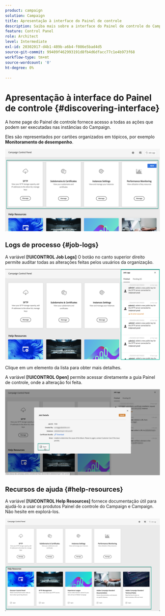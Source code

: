 ```yaml
---
product: campaign
solution: Campaign
title: Apresentação à interface do Painel de controle
description: Saiba mais sobre a interface do Painel de controle do Campaign
feature: Control Panel
role: Architect
level: Intermediate
exl-id: 20302017-d4b1-489b-a6b4-f086e5bad4d5
source-git-commit: 99409f462993191d8fb4d6dfacc77c1e4b973f68
workflow-type: tm+mt
source-wordcount: '0'
ht-degree: 0%

---
```


# Apresentação à interface do Painel de controle {#discovering-interface}

A home page do Painel de controle fornece acesso a todas as ações que podem ser executadas nas instâncias do Campaign.

Eles são representados por cartões organizados em tópicos, por exemplo **Monitoramento de desempenho**.

<!--With upcoming Campaign releases, more topics and cards will be made available.-->

![](assets/control_panel_interface.png)

## Logs de processo {#job-logs}

A variável **[!UICONTROL Job Logs]** O botão no canto superior direito permite auditar todas as alterações feitas pelos usuários da organização.

![](assets/control_panel_interface2.png)

Clique em um elemento da lista para obter mais detalhes.

A variável **[!UICONTROL Open]** permite acessar diretamente a guia Painel de controle, onde a alteração foi feita.

![](assets/control_panel_logdetails.png)

## Recursos de ajuda {#help-resources}

A variável **[!UICONTROL Help Resources]** fornece documentação útil para ajudá-lo a usar os produtos Painel de controle do Campaign e Campaign. Não hesite em explorá-los.

![](assets/helpresources.png)
